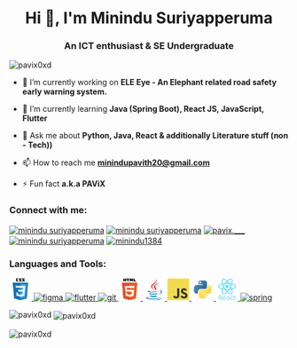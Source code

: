 <h1 align="center">Hi 👋, I'm Minindu Suriyapperuma</h1>
<h3 align="center">An ICT enthusiast & SE Undergraduate</h3>

<p align="left"> <img src="https://komarev.com/ghpvc/?username=pavix0xd&label=Profile%20views&color=0e75b6&style=flat" alt="pavix0xd" /> </p>

- 🔭 I’m currently working on **ELE Eye - An Elephant related road safety early warning system.**

- 🌱 I’m currently learning **Java (Spring Boot), React JS, JavaScript, Flutter**

- 💬 Ask me about **Python, Java, React & additionally Literature stuff (non - Tech))**

- 📫 How to reach me **minindupavith20@gmail.com**

- ⚡ Fun fact **a.k.a PAViX**

<h3 align="left">Connect with me:</h3>
<p align="left">
<a href="https://linkedin.com/in/minindu suriyapperuma" target="blank"><img align="center" src="https://raw.githubusercontent.com/rahuldkjain/github-profile-readme-generator/master/src/images/icons/Social/linked-in-alt.svg" alt="minindu suriyapperuma" height="30" width="40" /></a>
<a href="https://fb.com/minindu suriyapperuma" target="blank"><img align="center" src="https://raw.githubusercontent.com/rahuldkjain/github-profile-readme-generator/master/src/images/icons/Social/facebook.svg" alt="minindu suriyapperuma" height="30" width="40" /></a>
<a href="https://instagram.com/pavix.___" target="blank"><img align="center" src="https://raw.githubusercontent.com/rahuldkjain/github-profile-readme-generator/master/src/images/icons/Social/instagram.svg" alt="pavix.___" height="30" width="40" /></a>
<a href="https://www.hackerrank.com/minindu suriyapperuma" target="blank"><img align="center" src="https://raw.githubusercontent.com/rahuldkjain/github-profile-readme-generator/master/src/images/icons/Social/hackerrank.svg" alt="minindu suriyapperuma" height="30" width="40" /></a>
<a href="https://discord.gg/minindu1384" target="blank"><img align="center" src="https://raw.githubusercontent.com/rahuldkjain/github-profile-readme-generator/master/src/images/icons/Social/discord.svg" alt="minindu1384" height="30" width="40" /></a>
</p>

<h3 align="left">Languages and Tools:</h3>
<p align="left"> <a href="https://www.w3schools.com/css/" target="_blank" rel="noreferrer"> <img src="https://raw.githubusercontent.com/devicons/devicon/master/icons/css3/css3-original-wordmark.svg" alt="css3" width="40" height="40"/> </a> <a href="https://www.figma.com/" target="_blank" rel="noreferrer"> <img src="https://www.vectorlogo.zone/logos/figma/figma-icon.svg" alt="figma" width="40" height="40"/> </a> <a href="https://flutter.dev" target="_blank" rel="noreferrer"> <img src="https://www.vectorlogo.zone/logos/flutterio/flutterio-icon.svg" alt="flutter" width="40" height="40"/> </a> <a href="https://git-scm.com/" target="_blank" rel="noreferrer"> <img src="https://www.vectorlogo.zone/logos/git-scm/git-scm-icon.svg" alt="git" width="40" height="40"/> </a> <a href="https://www.w3.org/html/" target="_blank" rel="noreferrer"> <img src="https://raw.githubusercontent.com/devicons/devicon/master/icons/html5/html5-original-wordmark.svg" alt="html5" width="40" height="40"/> </a> <a href="https://www.java.com" target="_blank" rel="noreferrer"> <img src="https://raw.githubusercontent.com/devicons/devicon/master/icons/java/java-original.svg" alt="java" width="40" height="40"/> </a> <a href="https://developer.mozilla.org/en-US/docs/Web/JavaScript" target="_blank" rel="noreferrer"> <img src="https://raw.githubusercontent.com/devicons/devicon/master/icons/javascript/javascript-original.svg" alt="javascript" width="40" height="40"/> </a> <a href="https://www.python.org" target="_blank" rel="noreferrer"> <img src="https://raw.githubusercontent.com/devicons/devicon/master/icons/python/python-original.svg" alt="python" width="40" height="40"/> </a> <a href="https://reactjs.org/" target="_blank" rel="noreferrer"> <img src="https://raw.githubusercontent.com/devicons/devicon/master/icons/react/react-original-wordmark.svg" alt="react" width="40" height="40"/> </a> <a href="https://spring.io/" target="_blank" rel="noreferrer"> <img src="https://www.vectorlogo.zone/logos/springio/springio-icon.svg" alt="spring" width="40" height="40"/> </a> </p>

<p><img align="left" src="https://github-readme-stats.vercel.app/api/top-langs?username=pavix0xd&show_icons=true&locale=en&layout=compact" alt="pavix0xd" /></p>

<p>&nbsp;<img align="center" src="https://github-readme-stats.vercel.app/api?username=pavix0xd&show_icons=true&locale=en" alt="pavix0xd" /></p>

<p><img align="center" src="https://github-readme-streak-stats.herokuapp.com/?user=pavix0xd&" alt="pavix0xd" /></p>
